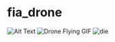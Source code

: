 # fia_drone

![Alt Text](https://media.giphy.com/media/vFKqnCdLPNOKc/giphy.gif)
![Drone Flying GIF]([https://media.giphy.com/media/26AHONQ79FdWZhAI0/giphy.gif](https://media.giphy.com/media/3ohs7M9LtswHUDqPjW/giphy.gif?cid=790b7611fcva8khw8it52yv1ucm2jronggtioxx6wtegeigb&ep=v1_gifs_search&rid=giphy.gif&ct=g))
![die](https://i.giphy.com/media/v1.Y2lkPTc5MGI3NjExaGk1NDRlaWk3bXIzaXVjbmNnN3UzYW5qZW4wcnZ0azQ2Nm5kcXFyNyZlcD12MV9pbnRlcm5hbF9naWZfYnlfaWQmY3Q9Zw/Ju7l5y9osyymQ/giphy.gif)
